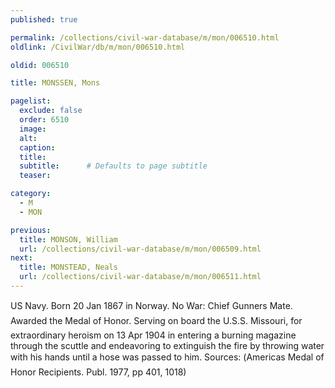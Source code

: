 ```yaml
---
published: true

permalink: /collections/civil-war-database/m/mon/006510.html
oldlink: /CivilWar/db/m/mon/006510.html

oldid: 006510

title: MONSSEN, Mons

pagelist:
  exclude: false
  order: 6510
  image: 
  alt:
  caption:
  title:
  subtitle:      # Defaults to page subtitle
  teaser:

category: 
  - M 
  - MON

previous:
  title: MONSON, William
  url: /collections/civil-war-database/m/mon/006509.html  
next:
  title: MONSTEAD, Neals
  url: /collections/civil-war-database/m/mon/006511.html   
---
```

US Navy. Born 20 Jan 1867 in Norway. No War: Chief Gunner&#146;s Mate. Awarded the Medal of Honor. Serving on board the U.S.S. Missouri, &#147;for extraordinary heroism on 13 Apr 1904 in entering a burning magazine through the scuttle and endeavoring to extinguish the fire by throwing water with his hands until a hose was passed to him&#148;. Sources: (&#147;America&#146;s Medal of Honor Recipients&#148;. Publ. 1977, pp 401, 1018)